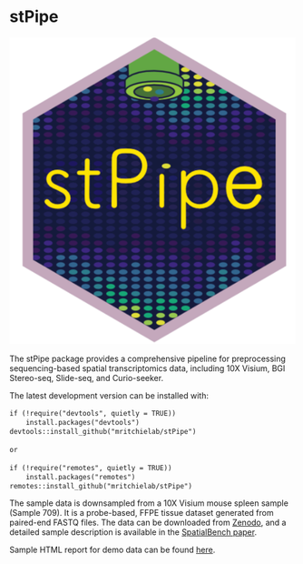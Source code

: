# stPipe

<img  src="vignettes/stPipe_logo.png">

The stPipe package provides a comprehensive pipeline for preprocessing sequencing-based spatial transcriptomics data, including 10X Visium, BGI Stereo-seq, Slide-seq, and Curio-seeker.

The latest development version can be installed with:
```
if (!require("devtools", quietly = TRUE))
    install.packages("devtools")
devtools::install_github("mritchielab/stPipe")

or

if (!require("remotes", quietly = TRUE))
    install.packages("remotes")
remotes::install_github("mritchielab/stPipe")
```

The sample data is downsampled from a 10X Visium mouse spleen sample (Sample 709). It is a probe-based, FFPE tissue dataset generated from paired-end FASTQ files. The data can be downloaded from [Zenodo](https://zenodo.org/records/14920583), and a detailed sample description is available in the [SpatialBench paper](https://www.biorxiv.org/content/10.1101/2024.03.13.584910v1.abstract).

Sample HTML report for demo data can be found [here](https://github.com/YangXuuu/demo_data_stPipe/blob/main/report.html).

